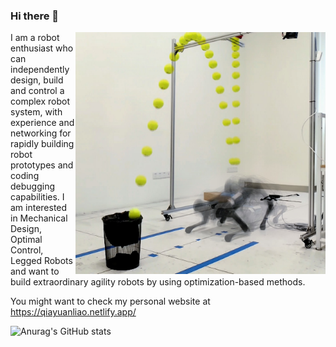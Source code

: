 ### Hi there 👋

<img align="right" alt="BBQ" src="assets/bbq.jpg" width="400" />

I am a robot enthusiast who can independently design, build and control a complex robot system, with experience and networking for rapidly building robot prototypes and coding debugging capabilities. I am interested in  Mechanical Design, Optimal Control, Legged Robots and want to build extraordinary agility robots by using optimization-based methods.

You might want to check my personal website at https://qiayuanliao.netlify.app/

![Anurag's GitHub stats](https://github-readme-stats.vercel.app/api?username=qiayuanliao&include_all_commits=true&show_icons=true&count_private=true)
